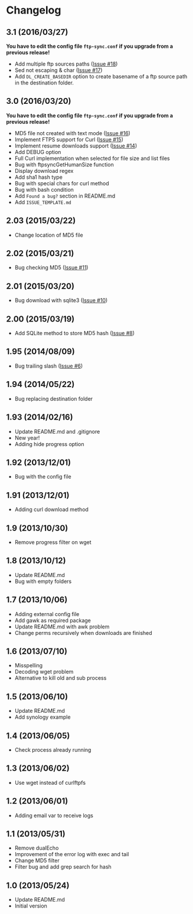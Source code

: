# Changelog

## 3.1 (2016/03/27)

**You have to edit the config file `ftp-sync.conf` if you upgrade from a previous release!**

* Add multiple ftp sources paths ([Issue #18](https://github.com/crazy-max/ftp-sync/issues/18))
* Sed not escaping & char ([Issue #17](https://github.com/crazy-max/ftp-sync/issues/17))
* Add `DL_CREATE_BASEDIR` option to create basename of a ftp source path in the destination folder.

## 3.0 (2016/03/20)

**You have to edit the config file `ftp-sync.conf` if you upgrade from a previous release!**

* MD5 file not created with text mode ([Issue #16](https://github.com/crazy-max/ftp-sync/issues/16))
* Implement FTPS support for Curl ([Issue #15](https://github.com/crazy-max/ftp-sync/issues/15))
* Implement resume downloads support ([Issue #14](https://github.com/crazy-max/ftp-sync/issues/14))
* Add DEBUG option
* Full Curl implementation when selected for file size and list files
* Bug with ftpsyncGetHumanSize function
* Display download regex
* Add sha1 hash type
* Bug with special chars for curl method
* Bug with bash condition
* Add `Found a bug?` section in README.md
* Add `ISSUE_TEMPLATE.md`

## 2.03 (2015/03/22)

* Change location of MD5 file

## 2.02 (2015/03/21)

* Bug checking MD5 ([Issue #11](https://github.com/crazy-max/ftp-sync/issues/11))

## 2.01 (2015/03/20)

* Bug download with sqlite3 ([Issue #10](https://github.com/crazy-max/ftp-sync/issues/10))

## 2.00 (2015/03/19)

* Add SQLite method to store MD5 hash ([Issue #8](https://github.com/crazy-max/ftp-sync/issues/8))

## 1.95 (2014/08/09)

* Bug trailing slash  ([Issue #6](https://github.com/crazy-max/ftp-sync/issues/6))

## 1.94 (2014/05/22)

* Bug replacing destination folder

## 1.93 (2014/02/16)

* Update README.md and .gitignore
* New year!
* Adding hide progress option

## 1.92 (2013/12/01)

* Bug with the config file

## 1.91 (2013/12/01)

* Adding curl download method

## 1.9 (2013/10/30)

* Remove progress filter on wget

## 1.8 (2013/10/12)

* Update README.md
* Bug with empty folders

## 1.7 (2013/10/06)

* Adding external config file
* Add gawk as required package
* Update README.md with awk problem
* Change perms recursively when downloads are finished

## 1.6 (2013/07/10)

* Misspelling
* Decoding wget problem
* Alternative to kill old and sub process

## 1.5 (2013/06/10)

* Update README.md
* Add synology example

## 1.4 (2013/06/05)

* Check process already running

## 1.3 (2013/06/02)

* Use wget instead of curlftpfs

## 1.2 (2013/06/01)

* Adding email var to receive logs

## 1.1 (2013/05/31)

* Remove dualEcho
* Improvement of the error log with exec and tail
* Change MD5 filter
* Filter bug and add grep search for hash

## 1.0 (2013/05/24)

* Update README.md
* Initial version
